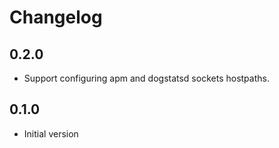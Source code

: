 # Changelog

## 0.2.0

* Support configuring apm and dogstatsd sockets hostpaths. 

## 0.1.0

* Initial version
